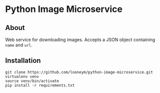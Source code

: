 **Python Image Microservice**
============


About
---------------------

Web service for downloading images. Accepts a JSON object containing `name` and `url`.

Installation
---------------------

    git clone https://github.com/looneym/python-image-microservice.git
    virtualenv venv
    source venv/bin/activate
    pip install -r requirements.txt
